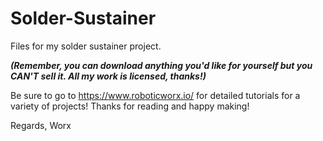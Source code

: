 # Solder-Sustainer
Files for my solder sustainer project.

**_(Remember, you can download anything you'd like for yourself but you CAN'T sell it. All my work is licensed, thanks!)_**

Be sure to go to https://www.roboticworx.io/ for detailed tutorials for a variety of projects! 
Thanks for reading and happy making!

Regards,
Worx
